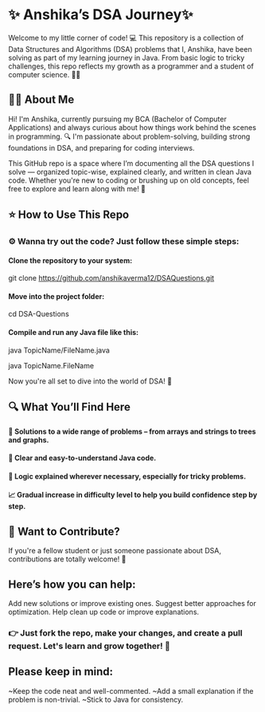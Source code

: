 # ✨ Anshika’s DSA Journey✨
Welcome to my little corner of code! 💻 This repository is a collection of Data Structures and Algorithms (DSA) problems that I, Anshika, have been solving as part of my learning journey in Java. From basic logic to tricky challenges, this repo reflects my growth as a programmer and a student of computer science. 🌱✨

## 👩‍🎓 About Me
Hi! I'm Anshika, currently pursuing my BCA (Bachelor of Computer Applications) and always curious about how things work behind the scenes in programming. 🔍 I'm passionate about problem-solving, building strong foundations in DSA, and preparing for coding interviews.

This GitHub repo is a space where I’m documenting all the DSA questions I solve — organized topic-wise, explained clearly, and written in clean Java code. Whether you're new to coding or brushing up on old concepts, feel free to explore and learn along with me! 🌟

## ⭐ How to Use This Repo
### ⚙ Wanna try out the code? Just follow these simple steps:

#### Clone the repository to your system:
git clone https://github.com/anshikaverma12/DSAQuestions.git

#### Move into the project folder:
cd DSA-Questions

#### Compile and run any Java file like this:
java TopicName/FileName.java

java TopicName.FileName

Now you're all set to dive into the world of DSA! 🎯

## 🔍 What You’ll Find Here
#### 🧩 Solutions to a wide range of problems – from arrays and strings to trees and graphs.
#### 📌 Clear and easy-to-understand Java code.
#### 🧠 Logic explained wherever necessary, especially for tricky problems.
#### 📈 Gradual increase in difficulty level to help you build confidence step by step.

## 💬 Want to Contribute?
If you're a fellow student or just someone passionate about DSA, contributions are totally welcome! 🤝

## Here’s how you can help:

Add new solutions or improve existing ones.
Suggest better approaches for optimization.
Help clean up code or improve explanations.

### 👉 Just fork the repo, make your changes, and create a pull request. Let's learn and grow together! 💪

## Please keep in mind:
~Keep the code neat and well-commented.
~Add a small explanation if the problem is non-trivial.
~Stick to Java for consistency.